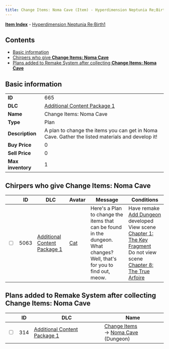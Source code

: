 ```yaml
---
title: Change Items: Noma Cave (Item) - Hyperdimension Neptunia Re;Birth1
---
```


[**Item Index**](/neptunia/rb1/item/index.html) - [Hyperdimension Neptunia Re;Birth1](/neptunia/rb1)

## Contents

- [Basic information](#basic-information)
- [Chirpers who give **Change Items: Noma Cave**](#chirpers-who-give-change-items-noma-cave)
- [Plans added to Remake System after collecting **Change Items: Noma Cave**](#plans-added-to-remake-system-after-collecting-change-items-noma-cave)

## Basic information

|   |   |
| -- | -- |
| **ID** | 665 |
| **DLC** | [Additional Content Package 1](/neptunia/rb1/dlc/10-pack1.html) |
| **Name** | Change Items: Noma Cave |
| **Type** | Plan |
| **Description** | A plan to change the items you can get in Noma Cave. Gather the listed materials and develop it! |
| **Buy Price** | 0 |
| **Sell Price** | 0 |
| **Max inventory** | 1 |


## Chirpers who give **Change Items: Noma Cave**

|    | ID | DLC | Avatar | Message | Conditions |
| -- | -- | --- | ------ | ------- | ---------- |
| <input type="checkbox" id="rb1-chirper-event-10-5063" class="trackbox" /> | 5063 | [Additional Content Package 1](/neptunia/rb1/dlc/10-pack1.html) | [Cat](/neptunia/rb1/undefined/1-226-cat.html) | Here's a Plan to change the items that can be found in the dungeon.<br />What changes? Well, that's for you to find out, meow. | Have remake [Add Dungeon](/neptunia/rb1/remake/10-228-add-dungeon.html) developed<br />View scene [Chapter 1: The Key Fragment](/neptunia/rb1/scene/1-117-chapter-1-the-key-fragment.html)<br />Do not view scene [Chapter 8: The True Arfoire](/neptunia/rb1/scene/1-807-chapter-8-the-true-arfoire.html) |


## Plans added to Remake System after collecting **Change Items: Noma Cave**

|    | ID | DLC | Name |
| -- | -- | --- | ---- |
| <input type="checkbox" id="rb1-remake-10-314" class="trackbox" /> | 314 | [Additional Content Package 1](/neptunia/rb1/dlc/10-pack1.html) | [Change Items](/neptunia/rb1/remake/10-314-change-items.html)<br /> → [Noma Cave](/neptunia/rb1/dungeon/10-127-noma-cave.html) (Dungeon) |
